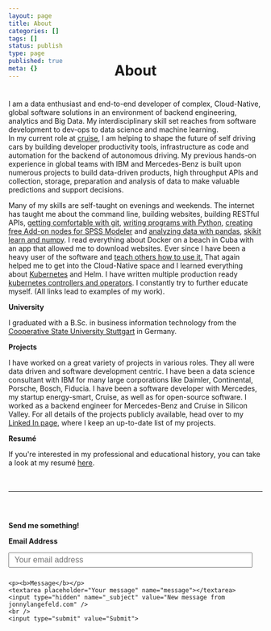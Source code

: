 ```yaml
---
layout: page
title: About
categories: []
tags: []
status: publish
type: page
published: true
meta: {}
---
```


<h1 style="text-align: center; margin-bottom: 40px; margin-top: -50px">About</h1>

<div>
  <p>I am a data enthusiast and end-to-end developer of complex, Cloud-Native, global software solutions in an environment of backend engineering, analytics and Big Data. My interdisciplinary skill set reaches from software development to dev-ops to data science and machine learning. <br>
  In my current role at <a href="https://getcruise.com">cruise</a>, I am helping to shape the future of self driving cars by building developer productivity tools, infrastructure as code and automation for the backend of autonomous driving. My previous hands-on experience in global teams with IBM and Mercedes-Benz is built upon numerous projects to build data-driven products, high throughput APIs and collection, storage, preparation and analysis of data to make valuable predictions and support decisions.
  </p>

  <p>Many of my skills are self-taught on evenings and weekends. The internet has taught me about the command line, building websites, building RESTful APIs, <a href="https://github.com/jonnylangefeld">getting comfortable with git</a>, <a href="https://github.com/jonnylangefeld/ChordPro">writing programs with Python</a>, <a href="https://github.com/jonnylangefeld/SPSSTwitter">creating free Add-on nodes for SPSS Modeler</a> and <a h href="https://www.kaggle.com/jonnylangefeld/explore-dividends">analyzing data with pandas</a>, <a href="https://github.com/jonnylangefeld/learning/blob/master/Machine%20Learning/scikit-learn%20Classifier.ipynb">skikit learn and numpy</a>. I read everything about Docker on a beach in Cuba with an app that allowed me to download websites. Ever since I have been a heavy user of the software and <a href="https://www.youtube.com/watch?v=JprTjTViaEA">teach others how to use it.</a> That again helped me to get into the Cloud-Native space and I learned everything about <a href="https://www.youtube.com/watch?v=f4Ynjl_JIm0">Kubernetes</a> and Helm. I have written multiple production ready <a href="https://github.com/jonnylangefeld/datadog-operator">kubernetes controllers and operators</a>. I constantly try to further educate myself. (All links lead to examples of my work).</p>

  <p><b>University</b></p>

  <p>I graduated with a B.Sc. in business information technology from the <a href="http://www.dhbw.de/english/home.html" target="_blank">Cooperative State University Stuttgart</a> in Germany.</p>

  <p><b>Projects</b></p>

  <p>I have worked on a great variety of projects in various roles. They all were data driven and software development centric. I have been a data science consultant with IBM for many large corporations like Daimler, Continental, Porsche, Bosch, Fiducia. I have been a software developer with Mercedes, my startup energy-smart, Cruise, as well as for open-source software. I worked as a backend engineer for Mercedes-Benz and Cruise in Silicon Valley. For all details of the projects publicly available, head over to my <a href="https://www.linkedin.com/in/jonnylangefeld/" target="_blank">Linked In page</a>, where I keep an up-to-date list of my projects.</p>

  <p><b>Resumé</b></p>
  <p>If you're interested in my professional and educational history, you can take a look at my resumé <a href="/assets/about/Resum%C3%A9%20Jonny%20Langefeld.pdf?v=5" target="_blank">here</a>.</p>
</div>


<div style="width: 100%; float: left; margin-top: 20px">
  <hr />
  <form id="contactform" method="POST" action="https://formspree.io/jonnylangefeld@gmail.com">
    <p><b>Send me something!</b></p>
    <p><b>Email Address</b></p>
    <input type="email" name="_replyto" placeholder="Your email address">

    <p><b>Message</b></p>
    <textarea placeholder="Your message" name="message"></textarea>
    <input type="hidden" name="_subject" value="New message from jonnylangefeld.com" />
    <br />
    <input type="submit" value="Submit">
  </form>
</div>

<style type="text/css">
  #contactform {
    padding-top: 30px;
  }

  #contactform input[type="email"] {
    width: calc(100% - 20px);
    height: 30px;
    font-size: 16px;
    padding: 10px;
    margin-bottom: 10px;
  }

  #contactform textarea {
    width: calc(100% - 30px);
    height: 100px;
    font-size: 16px;
    border: 1px solid #ccc;
    background-color: #fafafa;
    padding: 15px;
    resize: vertical;
  }
  
  #contactform input[type="submit"] {
    display: inline-block;
    width: 127px;
    height: 42px;
    background-color: #272727;
    color: white;
    font-weight: 600;
    font-style: normal;
    font-size: 14px;
    border: none;
    margin-top: 10px;
    cursor: pointer;
  }
</style>
